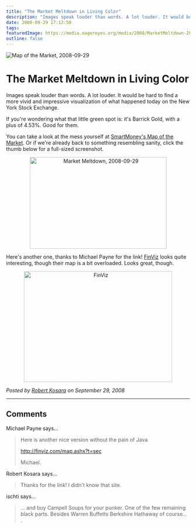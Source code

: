 ```yaml
---
title: "The Market Meltdown in Living Color"
description: "Images speak louder than words. A lot louder. It would be hard to find a more vivid and impressive visualization of what happened today on the New York Stock Exchange."
date: 2008-09-29 17:12:50
tags: 
featuredImage: https://media.eagereyes.org/media/2008/MarketMeltdown-20080929-thumb.png
outline: false
---
```


<p><img src="https://media.eagereyes.org/media/2008/MarketMeltdown-20080929-thumb.png" alt="Map of the Market, 2008-09-29" border="0" /></p>

# The Market Meltdown in Living Color

Images speak louder than words. A lot louder. It would be hard to find a more vivid and impressive visualization of what happened today on the New York Stock Exchange.

If you're wondering what that little green spot is: it's Barrick Gold, with a plus of 4.53%. Good for them.

You can take a look at the mess yourself at <a href="http://smartmoney.com/map-of-the-market/">SmartMoney's Map of the Market</a>. Or if we're already back to something resembling sanity, click the thumb below for a full-sized screenshot.

<p style="text-align: center;"><img src="https://media.eagereyes.org/media/2008/MarketMeltdown-20080929.png" alt="Market Meltdown, 2008-09-29" width="375" height="250" border="0" /></p>

Here's another one, thanks to Michael Payne for the link! <a href="http://finviz.com/">FinViz</a> looks quite interesting, though their map is a bit overloaded. Looks great, though.

<p style="text-align: center;"><img src="https://media.eagereyes.org/media/2008/finviz-20080930.png" alt="FinViz" width="406" height="303" border="0" /></p>


_Posted by <a href="/about">Robert Kosara</a> on September 29, 2008_


<aside class="comments">

---
## Comments

Michael Payne says…
>	Here is another nice version without the pain of Java
>	
>	<a href="http://finviz.com/map.ashx?t=sec">http://finviz.com/map.ashx?t=sec</a>
>	
>	Michael.

Robert Kosara says…
>	<p>Thanks for the link! I didn't know that site.</p>

ischti says…
>	... and buy Campell Soups for your punker. One of the few remaining black parts. Besides Warren Buffetts Berkshire Hathaway of course... .

</aside>

